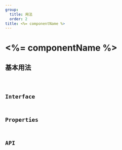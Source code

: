 ```yaml
---
group:
  title: 用法
  order: 2
title: <%= componentName %>
---
```


# <%= componentName %>

## 基本用法

<code src="../../examples/Basis.tsx" />

## Interface

## Properties

## API
